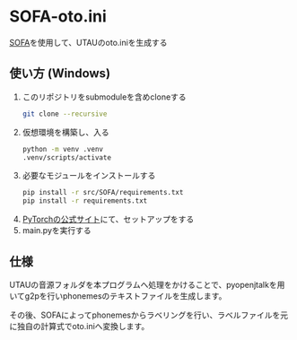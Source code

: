 # SOFA-oto.ini
[SOFA](https://github.com/qiuqiao/SOFA)を使用して、UTAUのoto.iniを生成する

## 使い方 (Windows)
1. このリポジトリをsubmoduleを含めcloneする
    ```sh
    git clone --recursive
    ```
2. 仮想環境を構築し、入る
    ```sh
    python -m venv .venv
    .venv/scripts/activate
    ```
3. 必要なモジュールをインストールする
    ```sh
    pip install -r src/SOFA/requirements.txt
    pip install -r requirements.txt
    ```
4. [PyTorchの公式サイト](https://pytorch.org/get-started/locally/)にて、セットアップをする
5. main.pyを実行する

## 仕様
UTAUの音源フォルダを本プログラムへ処理をかけることで、pyopenjtalkを用いてg2pを行いphonemesのテキストファイルを生成します。

その後、SOFAによってphonemesからラベリングを行い、ラベルファイルを元に独自の計算式でoto.iniへ変換します。